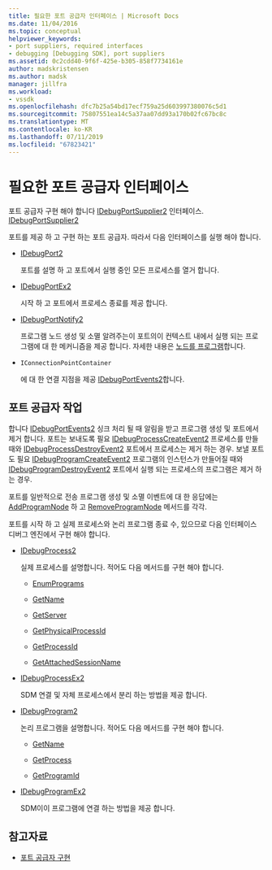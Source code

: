 ```yaml
---
title: 필요한 포트 공급자 인터페이스 | Microsoft Docs
ms.date: 11/04/2016
ms.topic: conceptual
helpviewer_keywords:
- port suppliers, required interfaces
- debugging [Debugging SDK], port suppliers
ms.assetid: 0c2cdd40-9f6f-425e-b305-858f7734161e
author: madskristensen
ms.author: madsk
manager: jillfra
ms.workload:
- vssdk
ms.openlocfilehash: dfc7b25a54bd17ecf759a25d603997380076c5d1
ms.sourcegitcommit: 75807551ea14c5a37aa07dd93a170b02fc67bc8c
ms.translationtype: MT
ms.contentlocale: ko-KR
ms.lasthandoff: 07/11/2019
ms.locfileid: "67823421"
---
```

# <a name="required-port-supplier-interfaces"></a>필요한 포트 공급자 인터페이스
포트 공급자 구현 해야 합니다 [IDebugPortSupplier2](../../extensibility/debugger/reference/idebugportsupplier2.md) 인터페이스.[ IDebugPortSupplier2](../../extensibility/debugger/reference/idebugportsupplier2.md)

 포트를 제공 하 고 구현 하는 포트 공급자. 따라서 다음 인터페이스를 실행 해야 합니다.

- [IDebugPort2](../../extensibility/debugger/reference/idebugport2.md)

  포트를 설명 하 고 포트에서 실행 중인 모든 프로세스를 열거 합니다.

- [IDebugPortEx2](../../extensibility/debugger/reference/idebugportex2.md)

  시작 하 고 포트에서 프로세스 종료를 제공 합니다.

- [IDebugPortNotify2](../../extensibility/debugger/reference/idebugportnotify2.md)

  프로그램 노드 생성 및 소멸 알려주는이 포트의이 컨텍스트 내에서 실행 되는 프로그램에 대 한 메커니즘을 제공 합니다. 자세한 내용은 [노드를 프로그램](../../extensibility/debugger/program-nodes.md)합니다.

- `IConnectionPointContainer`

  에 대 한 연결 지점을 제공 [IDebugPortEvents2](../../extensibility/debugger/reference/idebugportevents2.md)합니다.

## <a name="port-supplier-operation"></a>포트 공급자 작업
 합니다 [IDebugPortEvents2](../../extensibility/debugger/reference/idebugportevents2.md) 싱크 처리 될 때 알림을 받고 프로그램 생성 및 포트에서 제거 합니다. 포트는 보내도록 필요 [IDebugProcessCreateEvent2](../../extensibility/debugger/reference/idebugprocesscreateevent2.md) 프로세스를 만들 때와 [IDebugProcessDestroyEvent2](../../extensibility/debugger/reference/idebugprocessdestroyevent2.md) 포트에서 프로세스는 제거 하는 경우. 보낼 포트도 필요 [IDebugProgramCreateEvent2](../../extensibility/debugger/reference/idebugprogramcreateevent2.md) 프로그램의 인스턴스가 만들어질 때와 [IDebugProgramDestroyEvent2](../../extensibility/debugger/reference/idebugprogramdestroyevent2.md) 포트에서 실행 되는 프로세스의 프로그램은 제거 하는 경우.

 포트를 일반적으로 전송 프로그램 생성 및 소멸 이벤트에 대 한 응답에는 [AddProgramNode](../../extensibility/debugger/reference/idebugportnotify2-addprogramnode.md) 하 고 [RemoveProgramNode](../../extensibility/debugger/reference/idebugportnotify2-removeprogramnode.md) 메서드를 각각.

 포트를 시작 하 고 실제 프로세스와 논리 프로그램 종료 수, 있으므로 다음 인터페이스 디버그 엔진에서 구현 해야 합니다.

- [IDebugProcess2](../../extensibility/debugger/reference/idebugprocess2.md)

  실제 프로세스를 설명합니다. 적어도 다음 메서드를 구현 해야 합니다.

  - [EnumPrograms](../../extensibility/debugger/reference/idebugprocess2-enumprograms.md)

  - [GetName](../../extensibility/debugger/reference/idebugprocess2-getname.md)

  - [GetServer](../../extensibility/debugger/reference/idebugprocess2-getserver.md)

  - [GetPhysicalProcessId](../../extensibility/debugger/reference/idebugprocess2-getphysicalprocessid.md)

  - [GetProcessId](../../extensibility/debugger/reference/idebugprocess2-getprocessid.md)

  - [GetAttachedSessionName](../../extensibility/debugger/reference/idebugprocess2-getattachedsessionname.md)

- [IDebugProcessEx2](../../extensibility/debugger/reference/idebugprocessex2.md)

  SDM 연결 및 자체 프로세스에서 분리 하는 방법을 제공 합니다.

- [IDebugProgram2](../../extensibility/debugger/reference/idebugprogram2.md)

  논리 프로그램을 설명합니다. 적어도 다음 메서드를 구현 해야 합니다.

  - [GetName](../../extensibility/debugger/reference/idebugprogram2-getname.md)

  - [GetProcess](../../extensibility/debugger/reference/idebugprogram2-getprocess.md)

  - [GetProgramId](../../extensibility/debugger/reference/idebugprogram2-getprogramid.md)

- [IDebugProgramEx2](../../extensibility/debugger/reference/idebugprogramex2.md)

  SDM이이 프로그램에 연결 하는 방법을 제공 합니다.

## <a name="see-also"></a>참고자료
- [포트 공급자 구현](../../extensibility/debugger/implementing-a-port-supplier.md)
